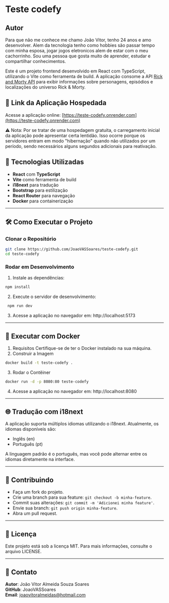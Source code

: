 # Teste codefy

## Autor
Para que não me conhece me chamo João Vitor, tenho 24 anos e amo desenvolver. Alem da tecnologia tenho como hobbies são passar tempo com minha esposa, jogar jogos eletronicos alem de estar com o meu cachorrinho. Sou uma pessoa que gosta muito de aprender, estudar e compartilhar conhecimentos.

Este é um projeto frontend desenvolvido em React com TypeScript, utilizando o Vite como ferramenta de build. A aplicação consome a API [Rick and Morty API](https://rickandmortyapi.com/) para exibir informações sobre personagens, episódios e localizações do universo Rick & Morty.

## 🔗 Link da Aplicação Hospedada

Acesse a aplicação online: [https://teste-codefy.onrender.com](https://teste-codefy.onrender.com)<br>

⚠️ Nota: Por se tratar de uma hospedagem gratuita, o carregamento inicial da aplicação pode apresentar certa lentidão. Isso ocorre porque os servidores entram em modo "hibernação" quando não utilizados por um período, sendo necessários alguns segundos adicionais para reativação.

## 🚀 Tecnologias Utilizadas

- **React** com **TypeScript**
- **Vite** como ferramenta de build
- **i18next** para tradução
- **Bootstrap** para estilização
- **React Router** para navegação
- **Docker** para containerização

----

## 🛠️ Como Executar o Projeto

### Clonar o Repositório

```bash
git clone https://github.com/JoaoVASSoares/teste-codefy.git
cd teste-codefy
```

### Rodar em Desenvolvimento
1. Instale as dependências:
```bash
npm install
```
2. Execute o servidor de desenvolvimento:
```bash
 npm run dev
```
3. Acesse a aplicação no navegador em: http://localhost:5173
----

## 🐳 Executar com Docker
1. Requisitos
Certifique-se de ter o Docker instalado na sua máquina.
2. Construir a Imagem
```bash
docker build -t teste-codefy .
```
3. Rodar o Contêiner
```bash
docker run -d -p 8080:80 teste-codefy
```
4. Acesse a aplicação no navegador em: http://localhost:8080
---

## 🌐 Tradução com i18next
A aplicação suporta múltiplos idiomas utilizando o i18next. Atualmente, os idiomas disponíveis são:

- Inglês (en)
- Português (pt)

A linguagem padrão é o português, mas você pode alternar entre os idiomas diretamente na interface.

---
## 🤝 Contribuindo
- Faça um fork do projeto.
- Crie uma branch para sua feature: `git checkout -b minha-feature`.
- Commit suas alterações: `git commit -m 'Adicionei minha feature'`.
- Envie sua branch: `git push origin minha-feature`.
- Abra um pull request.
---

## 📝 Licença
Este projeto está sob a licença MIT. Para mais informações, consulte o arquivo LICENSE.

--- 

## 📧 Contato
**Autor**: João Vitor Almeida Souza Soares <br>
**GitHub**: JoaoVASSoares <br>
**Email**: joaovitoralmeidas@hotmail.com <br>

